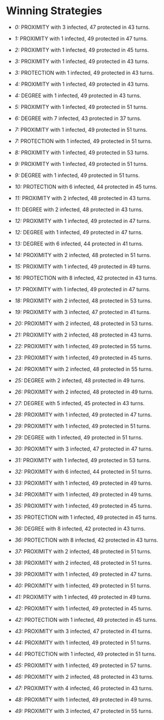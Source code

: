 # Winning Strategies

* _0:_ PROXIMITY with 3 infected, 47 protected in 43 turns.


* _1:_ PROXIMITY with 1 infected, 49 protected in 47 turns.


* _2:_ PROXIMITY with 1 infected, 49 protected in 45 turns.


* _3:_ PROXIMITY with 1 infected, 49 protected in 43 turns.


* _3:_ PROTECTION with 1 infected, 49 protected in 43 turns.


* _4:_ PROXIMITY with 1 infected, 49 protected in 43 turns.


* _4:_ DEGREE with 1 infected, 49 protected in 43 turns.


* _5:_ PROXIMITY with 1 infected, 49 protected in 51 turns.


* _6:_ DEGREE with 7 infected, 43 protected in 37 turns.


* _7:_ PROXIMITY with 1 infected, 49 protected in 51 turns.


* _7:_ PROTECTION with 1 infected, 49 protected in 51 turns.


* _8:_ PROXIMITY with 1 infected, 49 protected in 53 turns.


* _9:_ PROXIMITY with 1 infected, 49 protected in 51 turns.


* _9:_ DEGREE with 1 infected, 49 protected in 51 turns.


* _10:_ PROTECTION with 6 infected, 44 protected in 45 turns.


* _11:_ PROXIMITY with 2 infected, 48 protected in 43 turns.


* _11:_ DEGREE with 2 infected, 48 protected in 43 turns.


* _12:_ PROXIMITY with 1 infected, 49 protected in 47 turns.


* _12:_ DEGREE with 1 infected, 49 protected in 47 turns.


* _13:_ DEGREE with 6 infected, 44 protected in 41 turns.


* _14:_ PROXIMITY with 2 infected, 48 protected in 51 turns.


* _15:_ PROXIMITY with 1 infected, 49 protected in 49 turns.


* _16:_ PROTECTION with 8 infected, 42 protected in 43 turns.


* _17:_ PROXIMITY with 1 infected, 49 protected in 47 turns.


* _18:_ PROXIMITY with 2 infected, 48 protected in 53 turns.


* _19:_ PROXIMITY with 3 infected, 47 protected in 41 turns.


* _20:_ PROXIMITY with 2 infected, 48 protected in 53 turns.


* _21:_ PROXIMITY with 2 infected, 48 protected in 43 turns.


* _22:_ PROXIMITY with 1 infected, 49 protected in 55 turns.


* _23:_ PROXIMITY with 1 infected, 49 protected in 45 turns.


* _24:_ PROXIMITY with 2 infected, 48 protected in 55 turns.


* _25:_ DEGREE with 2 infected, 48 protected in 49 turns.


* _26:_ PROXIMITY with 2 infected, 48 protected in 49 turns.


* _27:_ DEGREE with 5 infected, 45 protected in 43 turns.


* _28:_ PROXIMITY with 1 infected, 49 protected in 47 turns.


* _29:_ PROXIMITY with 1 infected, 49 protected in 51 turns.


* _29:_ DEGREE with 1 infected, 49 protected in 51 turns.


* _30:_ PROXIMITY with 3 infected, 47 protected in 47 turns.


* _31:_ PROXIMITY with 1 infected, 49 protected in 53 turns.


* _32:_ PROXIMITY with 6 infected, 44 protected in 51 turns.


* _33:_ PROXIMITY with 1 infected, 49 protected in 49 turns.


* _34:_ PROXIMITY with 1 infected, 49 protected in 49 turns.


* _35:_ PROXIMITY with 1 infected, 49 protected in 45 turns.


* _35:_ PROTECTION with 1 infected, 49 protected in 45 turns.


* _36:_ DEGREE with 8 infected, 42 protected in 43 turns.


* _36:_ PROTECTION with 8 infected, 42 protected in 43 turns.


* _37:_ PROXIMITY with 2 infected, 48 protected in 51 turns.


* _38:_ PROXIMITY with 2 infected, 48 protected in 51 turns.


* _39:_ PROXIMITY with 1 infected, 49 protected in 47 turns.


* _40:_ PROXIMITY with 1 infected, 49 protected in 51 turns.


* _41:_ PROXIMITY with 1 infected, 49 protected in 49 turns.


* _42:_ PROXIMITY with 1 infected, 49 protected in 45 turns.


* _42:_ PROTECTION with 1 infected, 49 protected in 45 turns.


* _43:_ PROXIMITY with 3 infected, 47 protected in 41 turns.


* _44:_ PROXIMITY with 1 infected, 49 protected in 51 turns.


* _44:_ PROTECTION with 1 infected, 49 protected in 51 turns.


* _45:_ PROXIMITY with 1 infected, 49 protected in 57 turns.


* _46:_ PROXIMITY with 2 infected, 48 protected in 43 turns.


* _47:_ PROXIMITY with 4 infected, 46 protected in 43 turns.


* _48:_ PROXIMITY with 1 infected, 49 protected in 49 turns.


* _49:_ PROXIMITY with 3 infected, 47 protected in 55 turns.


